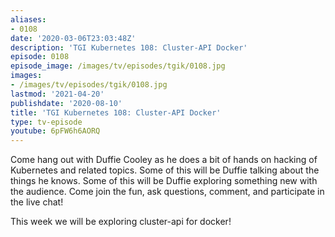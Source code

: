 ```yaml
---
aliases:
- 0108
date: '2020-03-06T23:03:48Z'
description: 'TGI Kubernetes 108: Cluster-API Docker'
episode: 0108
episode_image: /images/tv/episodes/tgik/0108.jpg
images:
- /images/tv/episodes/tgik/0108.jpg
lastmod: '2021-04-20'
publishdate: '2020-08-10'
title: 'TGI Kubernetes 108: Cluster-API Docker'
type: tv-episode
youtube: 6pFW6h6AORQ
---
```


Come hang out with Duffie Cooley as he does a bit of hands on hacking of Kubernetes and related topics. Some of this will be Duffie talking about the things he knows. Some of this will be Duffie exploring something new with the audience. Come join the fun, ask questions, comment, and participate in the live chat!

This week we will be exploring cluster-api for docker!